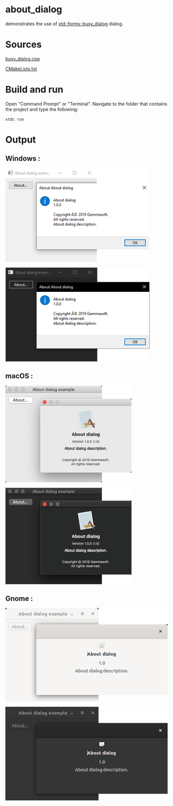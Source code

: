 # about_dialog

demonstrates the use of [xtd::forms::busy_dialog](../../../../src/xtd.forms/include/xtd/forms/busy_dialog.h) dialog.

# Sources

[busy_dialog.cpp](busy_dialog.cpp)

[CMakeLists.txt](CMakeLists.txt)

# Build and run

Open "Command Prompt" or "Terminal". Navigate to the folder that contains the project and type the following:

```shell
xtdc run
```

# Output

## Windows :

![Screenshot](../../../../docs/pictures/examples/about_dialog_w.png)

![Screenshot](../../../../docs/pictures/examples/about_dialog_wd.png)

## macOS :

![Screenshot](../../../../docs/pictures/examples/about_dialog_m.png)

![Screenshot](../../../../docs/pictures/examples/about_dialog_md.png)

## Gnome :

![Screenshot](../../../../docs/pictures/examples/about_dialog_g.png)

![Screenshot](../../../../docs/pictures/examples/about_dialog_gd.png)
